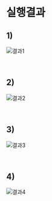 # 실행결과

## 1)

![결과1](https://user-images.githubusercontent.com/70312248/173035657-442e3b76-95d2-4037-b224-1d8d74d27781.png)

<br>

## 2)

![결과2](https://user-images.githubusercontent.com/70312248/173035664-32984042-aa15-49b5-86ae-db34a6c0fd92.png)

<br>

## 3)

![결과3](https://user-images.githubusercontent.com/70312248/173035677-7a99e934-0f89-4961-8dfa-cf04bd0db68f.png)

<br>

## 4)

![결과4](https://user-images.githubusercontent.com/70312248/173035691-eb020afd-68ff-4097-8611-70bcf4adcb3e.png)

<br>
